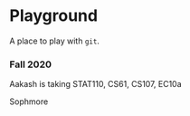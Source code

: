 # Playground

A place to play with `git`.

### Fall 2020

Aakash is taking STAT110, CS61, CS107, EC10a

Sophmore
